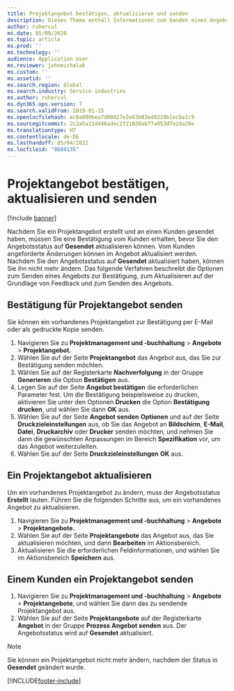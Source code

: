 ```yaml
---
title: Projektangebot bestätigen, aktualisieren und senden
description: Dieses Thema enthält Informationen zum Senden eines Angebots an den Kunden zur Bestätigung, zum Ändern basierend auf dem Feedback und zum erneuten Senden des Angebots.
author: ruhercul
ms.date: 05/09/2020
ms.topic: article
ms.prod: ''
ms.technology: ''
audience: Application User
ms.reviewer: johnmichalak
ms.custom: ''
ms.assetid: ''
ms.search.region: Global
ms.search.industry: Service industries
ms.author: ruhercul
ms.dyn365.ops.version: 7
ms.search.validFrom: 2019-01-15
ms.openlocfilehash: ec8a000bea7d80827e2e63b03ed9229b1ecbe1c9
ms.sourcegitcommit: 2c2a5a11d446adec2f21030ab77a053d7e2da28e
ms.translationtype: HT
ms.contentlocale: de-DE
ms.lasthandoff: 05/04/2022
ms.locfileid: "8684135"
---
```

# <a name="confirm-update-and-send-a-project-quotation"></a>Projektangebot bestätigen, aktualisieren und senden

[!include [banner](../includes/banner.md)]

Nachdem Sie ein Projektangebot erstellt und an einen Kunden gesendet haben, müssen Sie eine Bestätigung vom Kunden erhalten, bevor Sie den Angebotsstatus auf **Gesendet** aktualisieren können. Vom Kunden angeforderte Änderungen können im Angebot aktualisiert werden. Nachdem Sie den Angebotsstatus auf **Gesendet** aktualisiert haben, können Sie ihn nicht mehr ändern. Das folgende Verfahren beschreibt die Optionen zum Senden eines Angebots zur Bestätigung, zum Aktualisieren auf der Grundlage von Feedback und zum Senden des Angebots.

## <a name="send-a-project-quotation-confirmation"></a>Bestätigung für Projektangebot senden  

Sie können ein vorhandenes Projektangebot zur Bestätigung per E-Mail oder als gedruckte Kopie senden. 

1. Navigieren Sie zu **Projektmanagement und -buchhaltung** > **Angebote** > **Projektangebot.** 
2. Wählen Sie auf der Seite **Projektangebot** das Angebot aus, das Sie zur Bestätigung senden möchten. 
3. Wählen Sie auf der Registerkarte **Nachverfolgung** in der Gruppe **Generieren** die Option **Bestätigen** aus. 
4. Legen Sie auf der Seite **Angebot bestätigen** die erforderlichen Parameter fest. Um die Bestätigung beispielsweise zu drucken, aktivieren Sie unter den Optionen **Drucken** die Option **Bestätigung drucken**, und wählen Sie dann **OK** aus.
5. Wählen Sie auf der Seite **Angebot senden** **Optionen** und auf der Seite **Druckzieleinstellungen** aus, ob Sie das Angebot an **Bildschirm**, **E-Mail**, **Datei**, **Druckarchiv** oder **Drucker** senden möchten, und nehmen Sie dann die gewünschten Anpassungen im Bereich **Spezifikation** vor, um das Angebot weiterzuleiten.
6. Wählen Sie auf der Seite **Druckzieleinstellungen** **OK** aus.  

## <a name="update-a-project-quotation"></a>Ein Projektangebot aktualisieren

Um ein vorhandenes Projektangebot zu ändern, muss der Angebotsstatus **Erstellt** lauten. Führen Sie die folgenden Schritte aus, um ein vorhandenes Angebot zu aktualisieren. 

1. Navigieren Sie zu **Projektmanagement und -buchhaltung** > **Angebote** > **Projektangebote.**
2. Wählen Sie auf der Seite **Projektangebote** das Angebot aus, das Sie aktualisieren möchten, und dann **Bearbeiten** im Aktionsbereich.
3. Aktualisieren Sie die erforderlichen Feldinformationen, und wählen Sie im Aktionsbereich **Speichern** aus.  

## <a name="send-a-project-quotation-to-a-customer"></a>Einem Kunden ein Projektangebot senden 

1. Navigieren Sie zu **Projektmanagement und -buchhaltung** > **Angebote** > **Projektangebote**, und wählen Sie dann das zu sendende Projektangebot aus.
2. Wählen Sie auf der Seite **Projektangebote** auf der Registerkarte **Angebot** in der Gruppe **Prozess** **Angebot senden** aus. Der Angebotsstatus wird auf **Gesendet** aktualisiert.

> [!NOTE]
> Sie können ein Projektangebot nicht mehr ändern, nachdem der Status in **Gesendet** geändert wurde.


[!INCLUDE[footer-include](../includes/footer-banner.md)]